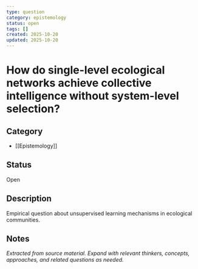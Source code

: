 ```yaml
---
type: question
category: epistemology
status: open
tags: []
created: 2025-10-20
updated: 2025-10-20
---
```


# How do single-level ecological networks achieve collective intelligence without system-level selection?

## Category

- [[Epistemology]]

## Status

Open

## Description

Empirical question about unsupervised learning mechanisms in ecological communities.

## Notes

*Extracted from source material. Expand with relevant thinkers, concepts, approaches, and related questions as needed.*
